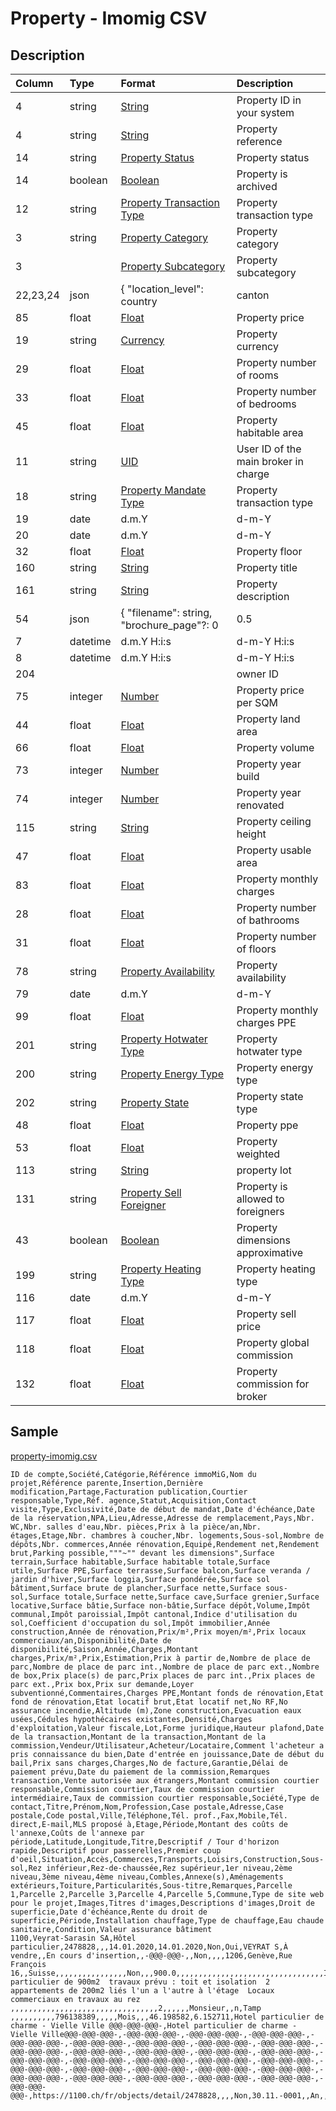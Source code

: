 # Property - Imomig CSV

## Description

| Column | Type | Format | Description |
| :--- | :--- | :--- | :--- |
| 4 | string | [String](https://en.wikipedia.org/wiki/String_(computer_science)) | Property ID in your system |
| 4 | string | [String](https://en.wikipedia.org/wiki/String_(computer_science)) | Property reference |
| 14 | string | [Property Status](../values/property_status_id.md) | Property status |
| 14 | boolean | [Boolean](https://en.wikipedia.org/wiki/Boolean_data_type) | Property is archived |
| 12 | string | [Property Transaction Type](../values/property_transaction_type_id.md) | Property transaction type |
| 3 | string | [Property Category](../values/property_category_id.md) | Property category |
| 3 |  | [Property Subcategory](../values/property_subcategory_id.md) | Property subcategory |
| 22,23,24 | json | { "location_level": country|canton|district|zone|city|quarter, "location_name": string, "zip": string, "line1": string, "line2": string, "line3": string, "environment_id": string, "altitude": string, "longitude": string, "latitude": string } | Property real location |
| 85 | float | [Float](https://en.wikipedia.org/wiki/Decimal) | Property price |
| 19 | string | [Currency](../values/currency_id.md) | Property currency |
| 29 | float | [Float](https://en.wikipedia.org/wiki/Decimal) | Property number of rooms |
| 33 | float | [Float](https://en.wikipedia.org/wiki/Decimal) | Property number of bedrooms |
| 45 | float | [Float](https://en.wikipedia.org/wiki/Decimal) | Property habitable area |
| 11 | string | [UID](https://en.wikipedia.org/wiki/Unique_identifier) | User ID of the main broker in charge |
| 18 | string | [Property Mandate Type](../values/property_mandate_type_id.md) | Property transaction type |
| 19 | date | d.m.Y | d-m-Y | Y-m-d | Property mandate start date |
| 20 | date | d.m.Y | d-m-Y | Y-m-d | Property mandate end date |
| 32 | float | [Float](https://en.wikipedia.org/wiki/Decimal) | Property floor |
| 160 | string | [String](https://en.wikipedia.org/wiki/String_(computer_science)) | Property title |
| 161 | string | [String](https://en.wikipedia.org/wiki/String_(computer_science)) | Property description |
| 54 | json | { "filename": string, "brochure_page"?: 0|0.5|1, "is_website"?: boolean, "is_portal"?: boolean, "is_plan"?: boolean } | Semicolon separated list of photos |
| 7 | datetime | d.m.Y H:i:s | d-m-Y H:i:s | Y-m-d H:i:s | Property creation date & time |
| 8 | datetime | d.m.Y H:i:s | d-m-Y H:i:s | Y-m-d H:i:s | Property update date & time |
| 204 |  |  | owner ID |
| 75 | integer | [Number](https://en.wikipedia.org/wiki/Integer) | Property price per SQM |
| 44 | float | [Float](https://en.wikipedia.org/wiki/Decimal) | Property land area |
| 66 | float | [Float](https://en.wikipedia.org/wiki/Decimal) | Property volume |
| 73 | integer | [Number](https://en.wikipedia.org/wiki/Integer) | Property year build |
| 74 | integer | [Number](https://en.wikipedia.org/wiki/Integer) | Property year renovated |
| 115 | string | [String](https://en.wikipedia.org/wiki/String_(computer_science)) | Property ceiling height |
| 47 | float | [Float](https://en.wikipedia.org/wiki/Decimal) | Property usable area |
| 83 | float | [Float](https://en.wikipedia.org/wiki/Decimal) | Property monthly charges |
| 28 | float | [Float](https://en.wikipedia.org/wiki/Decimal) | Property number of bathrooms |
| 31 | float | [Float](https://en.wikipedia.org/wiki/Decimal) | Property number of floors |
| 78 | string | [Property Availability](../values/property_availability_id.md) | Property availability |
| 79 | date | d.m.Y | d-m-Y | Y-m-d | Property availability date |
| 99 | float | [Float](https://en.wikipedia.org/wiki/Decimal) | Property monthly charges PPE |
| 201 | string | [Property Hotwater Type](../values/property_hotwater_type_id.md) | Property hotwater type |
| 200 | string | [Property Energy Type](../values/property_energy_type_id.md) | Property energy type |
| 202 | string | [Property State](../values/property_state_id.md) | Property state type |
| 48 | float | [Float](https://en.wikipedia.org/wiki/Decimal) | Property ppe |
| 53 | float | [Float](https://en.wikipedia.org/wiki/Decimal) | Property weighted |
| 113 | string | [String](https://en.wikipedia.org/wiki/String_(computer_science)) | property lot |
| 131 | string | [Property Sell Foreigner](../values/property_sell_foreigner_id.md) | Property is allowed to foreigners |
| 43 | boolean | [Boolean](https://en.wikipedia.org/wiki/Boolean_data_type) | Property dimensions approximative |
| 199 | string | [Property Heating Type](../values/property_heating_type_id.md) | Property heating type |
| 116 | date | d.m.Y | d-m-Y | Y-m-d | Property definitive sell update date |
| 117 | float | [Float](https://en.wikipedia.org/wiki/Decimal) | Property sell price |
| 118 | float | [Float](https://en.wikipedia.org/wiki/Decimal) | Property global commission |
| 132 | float | [Float](https://en.wikipedia.org/wiki/Decimal) | Property commission for broker |

## Sample

[property-imomig.csv](../samples/property-imomig.csv)
```
ID de compte,Société,Catégorie,Référence immoMiG,Nom du projet,Référence parente,Insertion,Dernière modification,Partage,Facturation publication,Courtier responsable,Type,Réf. agence,Statut,Acquisition,Contact visite,Type,Exclusivité,Date de début de mandat,Date d'échéance,Date de la réservation,NPA,Lieu,Adresse,Adresse de remplacement,Pays,Nbr. WC,Nbr. salles d'eau,Nbr. pièces,Prix à la pièce/an,Nbr. étages,Etage,Nbr. chambres à coucher,Nbr. logements,Sous-sol,Nombre de dépôts,Nbr. commerces,Année rénovation,Equipé,Rendement net,Rendement brut,Parking possible,"""~"" devant les dimensions",Surface terrain,Surface habitable,Surface habitable totale,Surface utile,Surface PPE,Surface terrasse,Surface balcon,Surface veranda / jardin d'hiver,Surface loggia,Surface pondérée,Surface sol bâtiment,Surface brute de plancher,Surface nette,Surface sous-sol,Surface totale,Surface nette,Surface cave,Surface grenier,Surface locative,Surface bâtie,Surface non-bâtie,Surface dépôt,Volume,Impôt communal,Impôt paroissial,Impôt cantonal,Indice d'utilisation du sol,Coefficient d'occupation du sol,Impôt immobilier,Année construction,Année de rénovation,Prix/m²,Prix moyen/m²,Prix locaux commerciaux/an,Disponibilité,Date de disponibilité,Saison,Année,Charges,Montant charges,Prix/m²,Prix,Estimation,Prix ​​à partir de,Nombre de place de parc,Nombre de place de parc int.,Nombre de place de parc ext.,Nombre de box,Prix place(s) de parc,Prix places de parc int.,Prix places de parc ext.,Prix box,Prix sur demande,Loyer subventionné,Commentaires,Charges PPE,Montant fonds de rénovation,Etat fond de rénovation,Etat locatif brut,Etat locatif net,No RF,No assurance incendie,Altitude (m),Zone construction,Evacuation eaux usées,Cédules hypothécaires existantes,Densité,Charges d'exploitation,Valeur fiscale,Lot,Forme juridique,Hauteur plafond,Date de la transaction,Montant de la transaction,Montant de la commission,Vendeur/Utilisateur,Acheteur/Locataire,Comment l'acheteur a pris connaissance du bien,Date d'entrée en jouissance,Date de début du bail,Prix sans charges,Charges,No de facture,Garantie,Délai de paiement prévu,Date du paiement de la commission,Remarques transaction,Vente autorisée aux étrangers,Montant commission courtier responsable,Commission courtier,Taux de commission courtier intermédiaire,Taux de commission courtier responsable,Société,Type de contact,Titre,Prénom,Nom,Profession,Case postale,Adresse,Case postale,Code postal,Ville,Téléphone,Tél. prof.,Fax,Mobile,Tél. direct,E-mail,MLS proposé à,Etage,Période,Montant des coûts de l'annexe,Coûts de l'annexe par période,Latitude,Longitude,Titre,Descriptif / Tour d'horizon rapide,Descriptif pour passerelles,Premier coup d'oeil,Situation,Accès,Commerces,Transports,Loisirs,Construction,Sous-sol,Rez inférieur,Rez-de-chaussée,Rez supérieur,1er niveau,2ème niveau,3ème niveau,4ème niveau,Combles,Annexe(s),Aménagements extérieurs,Toiture,Particularités,Sous-titre,Remarques,Parcelle 1,Parcelle 2,Parcelle 3,Parcelle 4,Parcelle 5,Commune,Type de site web pour le projet,Images,Titres d'images,Descriptions d'images,Droit de superficie,Date d'échéance,Rente du droit de superficie,Période,Installation chauffage,Type de chauffage,Eau chaude sanitaire,Condition,Valeur assurance bâtiment
1100,Veyrat-Sarasin SA,Hôtel particulier,2478828,,,14.01.2020,14.01.2020,Non,Oui,VEYRAT S,À vendre,,En cours d'insertion,,-@@@-@@@-,,Non,,,,1206,Genève,Rue François 16,,Suisse,,,,,,,,,,,,,,,,Non,,,900.0,,,,,,,,,,,,,,,,,,,,,,,,,,,,,,,,,Immédiatement,,,,,,,30000000.00,,,,,,,,,,,Non,Non,Hotel particulier de 900m2  travaux prévu : toit et isolation  2 appartements de 200m2 liés l'un a l'autre à l'étage  Locaux commerciaux en travaux au rez ,,,,,,,,,,,,,,,,,,,,,,,,,,,,,,,,,2,,,,,,Monsieur,,n,Tamp ,,,,,,,,,,796138389,,,,,Mois,,,46.198582,6.152711,Hotel particulier de charme - Vielle Ville @@@-@@@-@@@-,Hotel particulier de charme - Vielle Ville@@@-@@@-@@@-,-@@@-@@@-@@@-,-@@@-@@@-@@@-,-@@@-@@@-@@@-,-@@@-@@@-@@@-,-@@@-@@@-@@@-,-@@@-@@@-@@@-,-@@@-@@@-@@@-,-@@@-@@@-@@@-,-@@@-@@@-@@@-,-@@@-@@@-@@@-,-@@@-@@@-@@@-,-@@@-@@@-@@@-,-@@@-@@@-@@@-,-@@@-@@@-@@@-,-@@@-@@@-@@@-,-@@@-@@@-@@@-,-@@@-@@@-@@@-,-@@@-@@@-@@@-,-@@@-@@@-@@@-,-@@@-@@@-@@@-,-@@@-@@@-@@@-,-@@@-@@@-@@@-,-@@@-@@@-@@@-,-@@@-@@@-@@@-,-@@@-@@@-@@@-,-@@@-@@@-@@@-,-@@@-@@@-@@@-,-@@@-@@@-@@@-,-@@@-@@@-@@@-,https://1100.ch/fr/objects/detail/2478828,,,,Non,30.11.-0001,,An,,,,,
```
